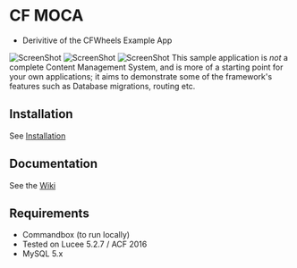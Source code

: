 # CF MOCA
- Derivitive of the CFWheels Example App

![ScreenShot](https://github.com/DataToken/CFMocha/blob/master/images/Image%201.jpg)
![ScreenShot](https://github.com/DataToken/CFMocha/blob/master/images/Image%202.jpg)
![ScreenShot](https://github.com/DataToken/CFMocha/blob/master/images/Image%204.jpg)
This sample application is *not* a complete Content Management System, and is more of a starting point for your own
applications; it aims to demonstrate some of the framework's features such as Database migrations, routing etc.

## Installation

See [Installation](https://github.com/cfwheels/cfwheels-example-app/wiki/Installation)

## Documentation

See the [Wiki](https://github.com/cfwheels/cfwheels-example-app/wiki/Installation)

## Requirements

 - Commandbox (to run locally)
 - Tested on Lucee 5.2.7 / ACF 2016
 - MySQL 5.x
